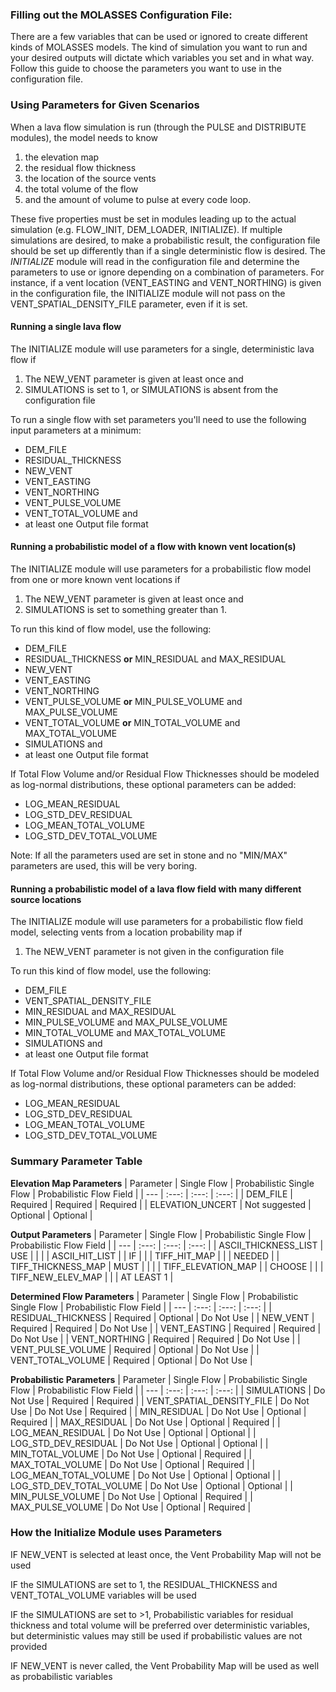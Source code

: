 
### Filling out the MOLASSES Configuration File:

There are a few variables that can be used or ignored to create different kinds of MOLASSES models. The kind of simulation you want to run and your desired outputs will dictate which variables you set and in what way. Follow this guide to choose the parameters you want to use in the configuration file.

### Using Parameters for Given Scenarios
When a lava flow simulation is run (through the PULSE and DISTRIBUTE modules), the model needs to know 
 1. the elevation map
 2. the residual flow thickness
 3. the location of the source vents
 4. the total volume of the flow
 5. and the amount of volume to pulse at every code loop.

These five properties must be set in modules leading up to the actual simulation (e.g. FLOW\_INIT, DEM\_LOADER, INITIALIZE). If multiple simulations are desired, to make a probabilistic result, the configuration file should be set up differently than if a single deterministic flow is desired. The _INITIALIZE_ module will read in the configuration file and determine the parameters to use or ignore depending on a combination of parameters. For instance, if a vent location (VENT\_EASTING and VENT\_NORTHING) is given in the configuration file, the INITIALIZE module will not pass on the VENT\_SPATIAL\_DENSITY\_FILE parameter, even if it is set.

#### Running a single lava flow
The INITIALIZE module will use parameters for a single, deterministic lava flow if
 1. The NEW\_VENT parameter is given at least once and
 2. SIMULATIONS is set to 1, or SIMULATIONS is absent from the configuration file

To run a single flow with set parameters you'll need to use the following input parameters at a minimum:
 * DEM\_FILE
 * RESIDUAL\_THICKNESS
 * NEW\_VENT
 * VENT\_EASTING
 * VENT\_NORTHING
 * VENT\_PULSE\_VOLUME
 * VENT\_TOTAL\_VOLUME and
 * at least one Output file format

#### Running a probabilistic model of a flow with known vent location(s)
The INITIALIZE module will use parameters for a probabilistic flow model from one or more known vent locations if
 1. The NEW\_VENT parameter is given at least once and
 2. SIMULATIONS is set to something greater than 1.
 
To run this kind of flow model, use the following:
 * DEM\_FILE
 * RESIDUAL\_THICKNESS **or** MIN\_RESIDUAL and MAX\_RESIDUAL
 * NEW\_VENT
 * VENT\_EASTING
 * VENT\_NORTHING
 * VENT\_PULSE\_VOLUME **or** MIN\_PULSE\_VOLUME and MAX\_PULSE\_VOLUME
 * VENT\_TOTAL\_VOLUME **or** MIN\_TOTAL\_VOLUME and MAX\_TOTAL\_VOLUME
 * SIMULATIONS and
 * at least one Output file format
 
If Total Flow Volume and/or Residual Flow Thicknesses should be modeled as log-normal distributions, these optional parameters can be added:
 * LOG\_MEAN\_RESIDUAL
 * LOG\_STD\_DEV\_RESIDUAL
 * LOG\_MEAN\_TOTAL\_VOLUME
 * LOG\_STD\_DEV\_TOTAL\_VOLUME
 
Note: If all the parameters used are set in stone and no "MIN/MAX" parameters are used, this will be very boring.

#### Running a probabilistic model of a lava flow field with many different source locations
The INITIALIZE module will use parameters for a probabilistic flow field model, selecting vents from a location probability map if
 1. The NEW\_VENT parameter is not given in the configuration file

To run this kind of flow model, use the following:
 * DEM\_FILE
 * VENT\_SPATIAL\_DENSITY\_FILE
 * MIN\_RESIDUAL and MAX\_RESIDUAL
 * MIN\_PULSE\_VOLUME and MAX\_PULSE\_VOLUME
 * MIN\_TOTAL\_VOLUME and MAX\_TOTAL\_VOLUME
 * SIMULATIONS and
 * at least one Output file format
 
If Total Flow Volume and/or Residual Flow Thicknesses should be modeled as log-normal distributions, these optional parameters can be added:
 * LOG\_MEAN\_RESIDUAL
 * LOG\_STD\_DEV\_RESIDUAL
 * LOG\_MEAN\_TOTAL\_VOLUME
 * LOG\_STD\_DEV\_TOTAL\_VOLUME

### Summary Parameter Table
**Elevation Map Parameters**
| Parameter | Single Flow | Probabilistic Single Flow | Probabilistic Flow Field |
| --- | :---: | :---: | :---: |
| DEM\_FILE | Required    | Required      | Required      |
| ELEVATION\_UNCERT | Not suggested |   Optional    | Optional  |

**Output Parameters**
| Parameter | Single Flow | Probabilistic Single Flow | Probabilistic Flow Field |
| --- | :---: | :---: | :---: |
| ASCII\_THICKNESS\_LIST          | USE         |               |               |
| ASCII\_HIT\_LIST                |             | IF            |               |
| TIFF\_HIT\_MAP                  |             |               | NEEDED        |
| TIFF\_THICKNESS\_MAP            | MUST        |               |               |
| TIFF\_ELEVATION\_MAP            |             | CHOOSE        |               |
| TIFF\_NEW\_ELEV\_MAP            |             |               | AT LEAST 1    |

**Determined Flow Parameters**
| Parameter | Single Flow | Probabilistic Single Flow | Probabilistic Flow Field |
| --- | :---: | :---: | :---: |
| RESIDUAL\_THICKNESS             | Required    | Optional      | Do Not Use    |
| NEW\_VENT                       | Required    | Required      | Do Not Use    |
| VENT\_EASTING                   | Required    | Required      | Do Not Use    |
| VENT\_NORTHING                  | Required    | Required      | Do Not Use    |
| VENT\_PULSE\_VOLUME             | Required    | Optional      | Do Not Use    |
| VENT\_TOTAL\_VOLUME             | Required    | Optional      | Do Not Use    |

**Probabilistic Parameters**
| Parameter | Single Flow | Probabilistic Single Flow | Probabilistic Flow Field |
| --- | :---: | :---: | :---: |
| SIMULATIONS                     | Do Not Use  | Required      | Required      |
| VENT\_SPATIAL\_DENSITY\_FILE    | Do Not Use  | Do Not Use    | Required      |
| MIN\_RESIDUAL                   | Do Not Use  | Optional      | Required      |
| MAX\_RESIDUAL                   | Do Not Use  | Optional      | Required      |
| LOG\_MEAN\_RESIDUAL             | Do Not Use  | Optional      | Optional      |
| LOG\_STD\_DEV\_RESIDUAL         | Do Not Use  | Optional      | Optional      |
| MIN\_TOTAL\_VOLUME              | Do Not Use  | Optional      | Required      |
| MAX\_TOTAL\_VOLUME              | Do Not Use  | Optional      | Required      |
| LOG\_MEAN\_TOTAL\_VOLUME        | Do Not Use  | Optional      | Optional      |
| LOG\_STD\_DEV\_TOTAL\_VOLUME    | Do Not Use  | Optional      | Optional      |
| MIN\_PULSE\_VOLUME              | Do Not Use  | Optional      | Required      |
| MAX\_PULSE\_VOLUME              | Do Not Use  | Optional      | Required      |

### How the Initialize Module uses Parameters
IF NEW\_VENT is selected at least once, the Vent Probability Map will not be used

IF the SIMULATIONS are set to 1, the RESIDUAL\_THICKNESS and VENT\_TOTAL\_VOLUME variables will be used

IF the SIMULATIONS are set to >1, Probabilistic variables for residual thickness and total volume will be preferred over deterministic variables, but deterministic values may still be used if probabilistic values are not provided

IF NEW\_VENT is never called, the Vent Probability Map will be used as well as probabilistic variables
